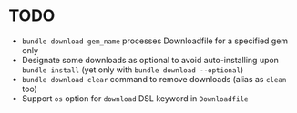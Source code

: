 # TODO

- `bundle download gem_name` processes Downloadfile for a specified gem only
- Designate some downloads as optional to avoid auto-installing upon `bundle install` (yet only with `bundle download --optional`)
- `bundle download clear` command to remove downloads (alias as `clean` too)
- Support `os` option for `download` DSL keyword in `Downloadfile`
